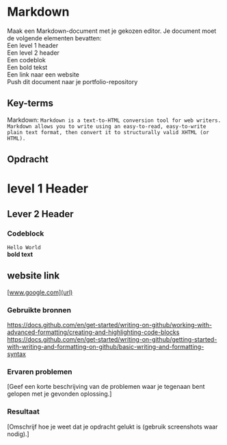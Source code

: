 # Markdown
Maak een Markdown-document met je gekozen editor. Je document moet de volgende elementen bevatten:  
        Een level 1 header  
        Een level 2 header  
        Een codeblok  
        Een bold tekst  
        Een link naar een website  
    Push dit document naar je portfolio-repository  
    
## Key-terms

Markdown:
```Markdown is a text-to-HTML conversion tool for web writers. Markdown allows you to write using an easy-to-read, easy-to-write plain text format, then convert it to structurally valid XHTML (or HTML).```

## Opdracht  
# level 1 Header  
## Lever 2 Header  
### Codeblock  
```Hello World```  
**bold text**  
 ## website link  
 [www.google.com](url)
 
### Gebruikte bronnen
[https://docs.github.com/en/get-started/writing-on-github/working-with-advanced-formatting/creating-and-highlighting-code-blocks  ](url)
[https://docs.github.com/en/get-started/writing-on-github/getting-started-with-writing-and-formatting-on-github/basic-writing-and-formatting-syntax  ](url)

### Ervaren problemen
[Geef een korte beschrijving van de problemen waar je tegenaan bent gelopen met je gevonden oplossing.]

### Resultaat
[Omschrijf hoe je weet dat je opdracht gelukt is (gebruik screenshots waar nodig).]
